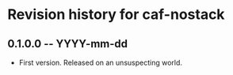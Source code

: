 # Revision history for caf-nostack

## 0.1.0.0  -- YYYY-mm-dd

* First version. Released on an unsuspecting world.
